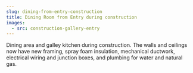 ```yaml
---
slug: dining-from-entry-construction
title: Dining Room from Entry during construction
images:
  - src: construction-gallery-entry
---
```

Dining area and galley kitchen during construction. The walls and ceilings now have new framing, spray foam insulation, mechanical ductwork, electrical wiring and junction boxes, and plumbing for water and natural gas.